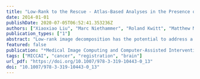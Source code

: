 ```yaml
---
title: "Low-Rank to the Rescue - Atlas-Based Analyses in the Presence of Pathologies"
date: 2014-01-01
publishDate: 2020-07-05T06:52:41.353236Z
authors: ["Xiaoxiao Liu", "Marc Niethammer", "Roland Kwitt", "Matthew McCormick", "Stephen R. Aylward"]
publication_types: ["1"]
abstract: "Low-rank image decomposition has the potential to address a broad range of challenges that routinely occur in clinical practice. Its novelty and utility in the context of atlas-based analysis stems from its ability to handle images containing large pathologies and large deformations. Potential applications include atlas-based tissue segmentation and unbiased atlas building from data containing pathologies. In this paper we present atlas-based tissue segmentation of MRI from patients with large pathologies. Specifically, a healthy brain atlas is registered with the low-rank components from the input MRIs, the low-rank components are then re-computed based on those registrations, and the process is then iteratively repeated. Preliminary evaluations are conducted using the brain tumor segmentation challenge data (BRATS ’12)."
featured: false
publication: "*Medical Image Computing and Computer-Assisted Intervention - MICCAI 2014 - 17th International Conference, Boston, MA, USA, September 14-18, 2014, Proceedings, Part III*"
tags: ["MICCAI", "cancer", "registration", "brain"]
url_pdf: "https://doi.org/10.1007/978-3-319-10443-0_13"
doi: "10.1007/978-3-319-10443-0_13"
---
```


